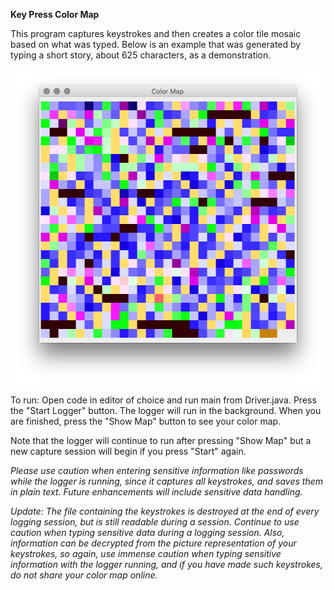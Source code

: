 **Key Press Color Map**

This program captures keystrokes and then creates a color tile mosaic based on what was typed. Below is an example that was generated by typing a short story, about 625 characters, as a demonstration.

![Example Mapping](example.png?raw=true "Example")

To run:
Open code in editor of choice and run main from Driver.java. Press the "Start Logger" button. The logger will run in 
the background. When you are finished, press the "Show Map" button to see your color map.

Note that the logger will continue to run after pressing "Show Map" but a new capture session will begin if you press 
"Start" again.

_Please use caution when entering sensitive information like passwords while the logger is running, since it captures 
all keystrokes, and saves them in plain text. Future enhancements will include sensitive data handling._

_Update: The file containing the keystrokes is destroyed at the end of every logging session, but is still readable during a session. Continue to use caution when typing sensitive data during a logging session. Also, information can be decrypted from the picture representation of your keystrokes, so again, use immense caution when typing sensitive information with the logger running, and if you have made such keystrokes, do not share your color map online._
